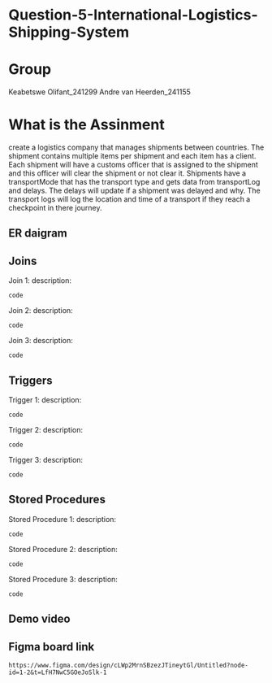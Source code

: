 

# Question-5-International-Logistics-Shipping-System

# Group

Keabetswe Olifant_241299
Andre van Heerden_241155

# What is the Assinment

create a logistics company that manages shipments between countries. The shipment contains multiple items per shipment and each item has a client. Each shipment will have a customs officer that is assigned to the shipment and this officer will clear the shipment or not clear it. Shipments have a transportMode that has the transport type and gets data from transportLog and delays. The delays will update if a shipment was delayed and why. The transport logs will log the location and time of a transport if they reach a checkpoint in there journey.

## ER daigram 



## Joins

Join 1: description:
```
code
```

Join 2: description:
```
code
```

Join 3: description:
```
code
```

## Triggers

Trigger 1: description:
```
code
```

Trigger 2: description:
```
code
```

Trigger 3: description:
```
code
```


## Stored Procedures

Stored Procedure 1: description:
```
code
```

Stored Procedure 2: description:
```
code
```

Stored Procedure 3: description:
```
code
```

## Demo video

## Figma board link
```
https://www.figma.com/design/cLWp2MrnSBzezJTineytGl/Untitled?node-id=1-2&t=LfH7NwC5GOeJoSlk-1
```
